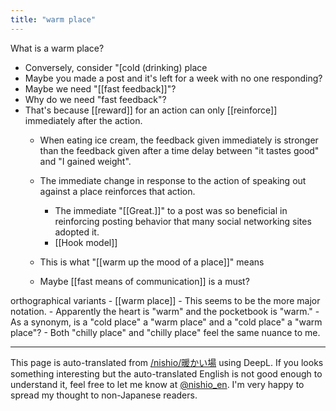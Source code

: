 ```yaml
---
title: "warm place"
---
```


What is a warm place?
- Conversely, consider "[cold (drinking) place
- Maybe you made a post and it's left for a week with no one responding?
- Maybe we need "[[fast feedback]]"?
- Why do we need "fast feedback"?
- That's because [[reward]] for an action can only [[reinforce]] immediately after the action.
    - When eating ice cream, the feedback given immediately is stronger than the feedback given after a time delay between "it tastes good" and "I gained weight".
    - The immediate change in response to the action of speaking out against a place reinforces that action.
        - The immediate "[[Great.]]" to a post was so beneficial in reinforcing posting behavior that many social networking sites adopted it.
        - [[Hook model]]
    - This is what "[[warm up the mood of a place]]" means

    - Maybe [[fast means of communication]] is a must?

orthographical variants
    - [[warm place]]
    - This seems to be the more major notation.
    - Apparently the heart is "warm" and the pocketbook is "warm."
    - As a synonym, is a "cold place" a "warm place" and a "cold place" a "warm place"?
    - Both "chilly place" and "chilly place" feel the same nuance to me.

---
This page is auto-translated from [/nishio/暖かい場](https://scrapbox.io/nishio/暖かい場) using DeepL. If you looks something interesting but the auto-translated English is not good enough to understand it, feel free to let me know at [@nishio_en](https://twitter.com/nishio_en). I'm very happy to spread my thought to non-Japanese readers.